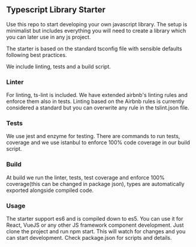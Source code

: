 ## Typescript Library Starter

Use this repo to start developing your own javascript library. 
The setup is minimalist but includes everything you will need to create a library which you can later use
 in any js project.
 
 The starter is based on the standard tsconfig file with sensible defaults following best practices.
 
 We include linting, tests and a build script.
 
 ### Linter
 For linting, ts-lint is included. We have extended airbnb's linting rules and enforce them also in tests. 
 Linting based on the Airbnb rules is currently considered a standard but you can overwrite any rule in the tslint.json 
 file.
 
 ### Tests
 We use jest and enzyme for testing. There are commands to run tests, coverage and we use istanbul to enforce 100% code 
 coverage in our build script. 
 
 ### Build
 At build we run the linter, tests, test coverage and enforce 100% coverage(this can be changed in package json), types 
 are automatically exported alongside compiled code.
 
 ### Usage
 The starter support es6 and is compiled down to es5. You can use it for React, VueJS or any other JS framework 
 component development. Just clone the project and run npm start. This will watch for changes and you can start 
 development. Check package.json for scripts and details.
